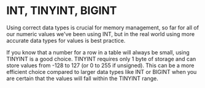 # INT, TINYINT, BIGINT

Using correct data types is crucial for memory management, so far for all of our numeric values we've been using INT, but in the real world using more accurate data types for values is best practice.

If you know that a number for a row in a table will always be small, using TINYINT is a good choice. TINYINT requires only 1 byte of storage and can store values from -128 to 127 (or 0 to 255 if unsigned). This can be a more efficient choice compared to larger data types like INT or BIGINT when you are certain that the values will fall within the TINYINT range.